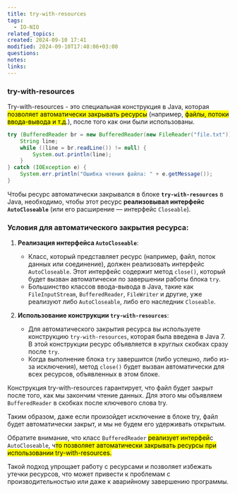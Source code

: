 ```yaml
---
title: try-with-resources
tags:
  - IO-NIO
related_topics: 
created: 2024-09-10 17:41
modified: 2024-09-10T17:48:06+03:00
questions: 
notes: 
links: 
---
```

### try-with-resources

Try-with-resources - это специальная конструкция в Java, которая <mark class="hltr-yellow">позволяет автоматически закрывать ресурсы</mark> (например, <mark class="hltr-green2">файлы, потоки ввода-вывода и т.д</mark>.), после того как они были использованы.

```Java
try (BufferedReader br = new BufferedReader(new FileReader("file.txt"))) {
    String line;
    while ((line = br.readLine()) != null) {
        System.out.println(line);
    }
} catch (IOException e) {
    System.err.println("Ошибка чтения файла: " + e.getMessage());
}
```
Чтобы ресурс автоматически закрывался в блоке **`try-with-resources`** в Java, необходимо, чтобы этот ресурс **реализовывал интерфейс `AutoCloseable`** (или его расширение — интерфейс `Closeable`).

### Условия для автоматического закрытия ресурса:

1. **Реализация интерфейса `AutoCloseable`**:
    
    - Класс, который представляет ресурс (например, файл, поток данных или соединение), должен реализовать интерфейс `AutoCloseable`. Этот интерфейс содержит метод `close()`, который будет вызван автоматически по завершении работы блока `try`.
    - Большинство классов ввода-вывода в Java, такие как `FileInputStream`, `BufferedReader`, `FileWriter` и другие, уже реализуют либо `AutoCloseable`, либо его наследник `Closeable`.
2. **Использование конструкции `try-with-resources`**:
    
    - Для автоматического закрытия ресурса вы используете конструкцию `try-with-resources`, которая была введена в Java 7. В этой конструкции ресурс объявляется в круглых скобках сразу после `try`.
    - Когда выполнение блока `try` завершится (либо успешно, либо из-за исключения), метод `close()` будет вызван автоматически для всех ресурсов, объявленных в этом блоке.


Конструкция try-with-resources гарантирует, что файл будет закрыт после того, как мы закончим чтение данных. Для этого мы объявляем `BufferedReader` в скобках после ключевого слова try.

Таким образом, даже если произойдет исключение в блоке try, файл будет автоматически закрыт, и мы не будем его удерживать открытым.

Обратите внимание, что класс `BufferedReader` <mark class="hltr-yellow">реализует интерфей</mark>с `AutoCloseable`, ч<mark class="hltr-green2">то позволяет автоматически закрывать ресурсы при использовании try-with-resources.</mark>

Такой подход упрощает работу с ресурсами и позволяет избежать утечки ресурсов, что может привести к проблемам с производительностью или даже к аварийному завершению программы.